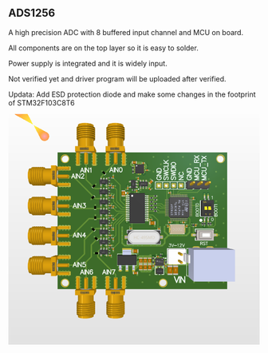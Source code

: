 ## ADS1256
A high precision ADC with 8 buffered input channel and MCU on board.

All components are on the top layer so it is easy to solder.

Power supply is integrated and it is widely input.

Not verified yet and driver program will be uploaded after verified.

Updata: Add ESD protection diode and make some changes in the footprint of STM32F103C8T6

![Image](https://github.com/liwuguibo/NUEDC/blob/main/ADC/ADS1256/X2_FVS1K4wR2G.png)
